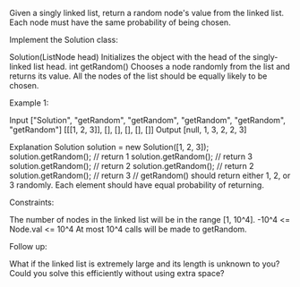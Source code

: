 
Given a singly linked list, return a random node's value from the linked
list. Each node must have the same probability of being chosen.

Implement the Solution class:


Solution(ListNode head) Initializes the object with the head of the
singly-linked list head.
int getRandom() Chooses a node randomly from the list and returns its value.
All the nodes of the list should be equally likely to be chosen.



Example 1:


Input
["Solution", "getRandom", "getRandom", "getRandom", "getRandom", "getRandom"]
[[[1, 2, 3]], [], [], [], [], []]
Output
[null, 1, 3, 2, 2, 3]

Explanation
Solution solution = new Solution([1, 2, 3]);
solution.getRandom(); // return 1
solution.getRandom(); // return 3
solution.getRandom(); // return 2
solution.getRandom(); // return 2
solution.getRandom(); // return 3
// getRandom() should return either 1, 2, or 3 randomly. Each element should
have equal probability of returning.



Constraints:


The number of nodes in the linked list will be in the range [1, 10^4].
-10^4 <= Node.val <= 10^4
At most 10^4 calls will be made to getRandom.



Follow up:


What if the linked list is extremely large and its length is unknown to
you?
Could you solve this efficiently without using extra space?





